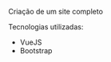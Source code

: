 Criação de um site completo

Tecnologias utilizadas:
<ul>
  <li>VueJS</li>
  <li>Bootstrap</li>
</ul>
